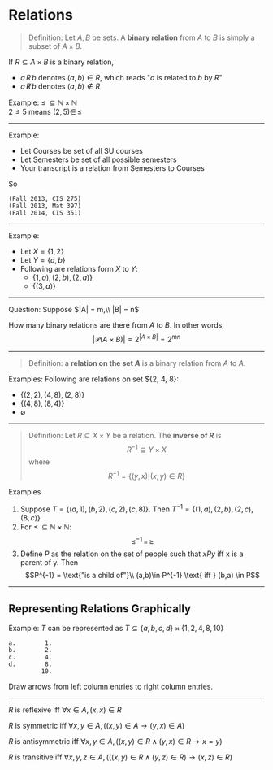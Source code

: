 Relations
=========

> Definition: Let $A,B$ be sets. A __binary relation__ from $A$ to $B$ is simply a subset of $A \times B$.

If $R\subseteq A \times B$ is a binary relation,

- $a\,R\,b$ denotes $(a, b) \in R$, which reads "$a$ is related to $b$ by $R$"
- $a\, \not R \, b$ denotes $(a, b) \not \in R$

Example: $\leq \,  \subseteq \mathbb{N} \times \mathbb{N}$<br>
$2\leq 5$ means $(2,5)\in \, \leq$

-----

Example:

- Let Courses be set of all SU courses
- Let Semesters be set of all possible semesters
- Your transcript is a relation from Semesters to Courses

So

    (Fall 2013, CIS 275)
    (Fall 2013, Mat 397)
    (Fall 2014, CIS 351)

-----

Example:

- Let $X = \{1, 2\}$
- Let $Y = \{a,b\}$
- Following are relations form $X$ to $Y$:
   - $\{1,a),(2,b),(2,a)\}$
   - $\{(3,a)\}$

------

Question: Suppose $|A| = m,\\
|B| = n$

How many binary relations are there from $A$ to $B$.  In other words,
$$\left|\mathcal{P}(A \times B)\right| = 2^{|A\times B|} = 2^{mn}$$

------

> Definition: a __relation on the set $A$__ is a binary relation from $A$ to $A$.

Examples: Following are relations on set $\{2, 4, 8\}:

- $\{ (2,2), (4,8), (2,8) \}$
- $\{ (4,8), (8,4) \}$
- $\emptyset$

----

> Definition: Let $R\subseteq X \times Y$ be a relation. The __inverse of $R$__ is
$$R^{-1} \subseteq Y \times X$$
where $$R^{-1} = \{ (y,x) | (x,y)\in R\}$$

Examples

1. Suppose $T = \{ (a,1),(b,2),(c,2),(c,8)\}$.  Then $T^{-1} = \{ (1,a),(2,b),(2,c),(8,c)\}$
2. For $\leq \, \subseteq \mathbb{N} \times \mathbb{N}$: $$\leq^{-1} \, = \, \geq$$
3. Define $P$ as the relation on the set of people such that $x P y$ iff x is a parent of y.  Then $$P^{-1} = \text{"is a child of"}\\
(a,b)\in P^{-1} \text{ iff } (b,a) \in P$$

---

Representing Relations Graphically
----------------------------------

Example: $T$ can be represented as $T \subseteq \{ a, b, c, d\} \times \{ 1,2,4,8,10\}$

    a.        1.
    b.        2.
    c.        4.
    d.        8.
             10.

Draw arrows from left column entries to right column entries.

-----

$R$ is reflexive iff $\forall x \in A, (x, x) \in R$

$R$ is symmetric iff $\forall x, y \in A, ( (x,y) \in A \rightarrow (y,x) \in A)$

$R$ is antisymmetric iff $\forall x,y\in A, ( (x,y) \in R \wedge (y,x) \in R \rightarrow x = y)$

$R$ is transitive iff $\forall x,y,z \in A, ( ((x,y)\in R \wedge (y,z) \in R) \rightarrow (x,z)\in R)$